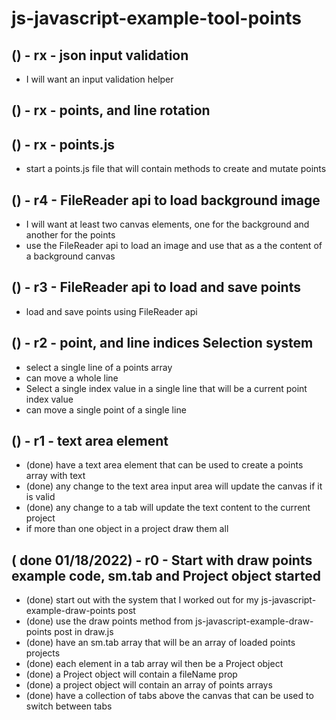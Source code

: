 # js-javascript-example-tool-points

<!-- Maintenance -->

## () - rx - json input validation
* I will want an input validation helper

<!-- Additional Features -->

## () - rx - points, and line rotation

## () - rx - points.js
* start a points.js file that will contain methods to create and mutate points

<!-- Minimum Viable Product -->

## () - r4 - FileReader api to load background image
* I will want at least two canvas elements, one for the background and another for the points
* use the FileReader api to load an image and use that as a the content of a background canvas

## () - r3 - FileReader api to load and save points
* load and save points using FileReader api

## () - r2 - point, and line indices Selection system
* select a single line of a points array
* can move a whole line
* Select a single index value in a single line that will be a current point index value
* can move a single point of a single line

## () - r1 - text area element
* (done) have a text area element that can be used to create a points array with text
* (done) any change to the text area input area will update the canvas if it is valid
* (done) any change to a tab will update the text content to the current project
* if more than one object in a project draw them all


## ( done 01/18/2022) - r0 - Start with draw points example code, sm.tab and Project object started
* (done) start out with the system that I worked out for my js-javascript-example-draw-points post
* (done) use the draw points method from js-javascript-example-draw-points post in draw.js
* (done) have an sm.tab array that will be an array of loaded points projects
* (done) each element in a tab array wil then be a Project object
* (done) a Project object will contain a fileName prop
* (done) a project object will contain an array of points arrays
* (done) have a collection of tabs above the canvas that can be used to switch between tabs
